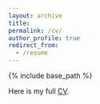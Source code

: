 ```yaml
---
layout: archive
title:
permalink: /cv/
author_profile: true
redirect_from:
  - /resume
---
```


{% include base_path %}

Here is my full <a href="https://github.com/ethanjyoung/ethanjyoung.github.io/raw/master/cv_jan_2023.pdf" download>CV</a>.
